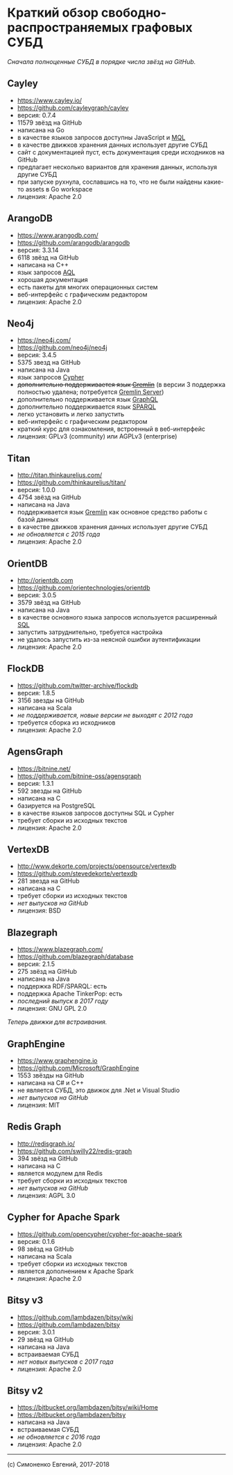 # Краткий обзор свободно-распространяемых графовых СУБД

_Сначала полноценные СУБД в порядке числа звёзд на GitHub._

## Cayley

- <https://www.cayley.io/>
- <https://github.com/cayleygraph/cayley>
- версия: 0.7.4
- 11579 звёзд на GitHub
- написана на Go
- в качестве языков запросов доступны JavaScript и
  [MQL](https://ru.wikipedia.org/wiki/MQL)
- в качестве движков хранения данных использует другие СУБД
- сайт с документацией пуст, есть документация среди исходников на GitHub
- предлагает несколько вариантов для хранения данных, используя другие СУБД
- при запуске рухнула, сославшись на то, что не были найдены какие-то assets в
  Go workspace
- лицензия: Apache 2.0

## ArangoDB

- <https://www.arangodb.com/>
- <https://github.com/arangodb/arangodb>
- версия: 3.3.14
- 6118 звёзд на GitHub
- написана на C++
- язык запросов [AQL](https://docs.arangodb.com/latest/AQL/index.html)
- хорошая документация
- есть пакеты для многих операционных систем
- веб-интерфейс с графическим редактором
- лицензия: Apache 2.0

## Neo4j

- <https://neo4j.com/>
- <https://github.com/neo4j/neo4j>
- версия: 3.4.5
- 5375 звезд на GitHub
- написана на Java
- язык запросов [Cypher](http://www.opencypher.org/)
- ~~дополнительно поддерживается язык
  [Gremlin](https://neo4j-contrib.github.io/gremlin-plugin/)~~ (в версии 3 поддержка полностью удалена; потребуется [Gremlin Server](http://tinkerpop.apache.org/))
- дополнительно поддерживается язык
  [GraphQL](https://github.com/neo4j-contrib/neo4j-graphql)
- дополнительно поддерживается язык
  [SPARQL](https://github.com/neo4j-contrib/sparql-plugin)
- легко установить и легко запустить
- веб-интерфейс с графическим редактором
- краткий курс для ознакомления, встроенный в веб-интерфейс
- лицензия: GPLv3 (community) или AGPLv3 (enterprise)

## Titan

- <http://titan.thinkaurelius.com/>
- <https://github.com/thinkaurelius/titan/>
- версия: 1.0.0
- 4754 звёзд на GitHub
- написана на Java
- поддерживается язык [Gremlin](https://tinkerpop.apache.org/) как основное
  средство работы с базой данных
- в качестве движков хранения данных использует другие СУБД
- _не обновляется с 2015 года_
- лицензия: Apache 2.0

## OrientDB

- <http://orientdb.com>
- <https://github.com/orientechnologies/orientdb>
- версия: 3.0.5
- 3579 звёзд на GitHub
- написана на Java
- в качестве основного языка запросов используется расширенный
  [SQL](http://orientdb.com/docs/last/SQL.html)
- запустить затруднительно, требуется настройка
- не удалось запустить из-за неясной ошибки аутентификации
- лицензия: Apache 2.0

## FlockDB

- <https://github.com/twitter-archive/flockdb>
- версия: 1.8.5
- 3156 звезды на GitHub
- написана на Scala
- _не поддерживается, новые версии не выходят с 2012 года_
- требуется сборка из исходников
- лицензия: Apache 2.0

## AgensGraph

- <https://bitnine.net/>
- <https://github.com/bitnine-oss/agensgraph>
- версия: 1.3.1
- 592 звезды на GitHub
- написана на C
- базируется на PostgreSQL
- в качестве языков запросов доступны SQL и Cypher
- требует сборки из исходных текстов
- лицензия: Apache 2.0

## VertexDB

- <http://www.dekorte.com/projects/opensource/vertexdb>
- <https://github.com/stevedekorte/vertexdb>
- 281 звезда на GitHub
- написана на C
- требует сборки из исходных текстов
- _нет выпусков на GitHub_
- лицензия: BSD

## Blazegraph

- <https://www.blazegraph.com/>
- <https://github.com/blazegraph/database>
- версия: 2.1.5
- 275 звёзд на GitHub
- написана на Java
- поддержка RDF/SPARQL: есть
- поддержка Apache TinkerPop: есть
- _последний выпуск в 2017 году_
- лицензия: GNU GPL 2.0

_Теперь движки для встраивания._

## GraphEngine

- <https://www.graphengine.io>
- <https://github.com/Microsoft/GraphEngine>
- 1553 звёзды на GitHub
- написана на C# и C++
- не является СУБД, это движок для .Net и Visual Studio
- _нет выпусков на GitHub_
- лицензия: MIT

## Redis Graph

- <http://redisgraph.io/>
- <https://github.com/swilly22/redis-graph>
- 394 звёзд на GitHub
- написана на C
- является модулем для Redis
- требует сборки из исходных текстов
- _нет выпусков на GitHub_
- лицензия: AGPL 3.0

## Cypher for Apache Spark

- <https://github.com/opencypher/cypher-for-apache-spark>
- версия: 0.1.6
- 98 звёзд на GitHub
- написана на Scala
- требует сборки из исходных текстов
- является дополнением к Apache Spark
- лицензия: Apache 2.0

## Bitsy v3

- <https://github.com/lambdazen/bitsy/wiki>
- <https://github.com/lambdazen/bitsy>
- версия: 3.0.1
- 29 звёзд на GitHub
- написана на Java
- встраиваемая СУБД
- _нет новых выпусков с 2017 года_
- лицензия: Apache 2.0

## Bitsy v2

- <https://bitbucket.org/lambdazen/bitsy/wiki/Home>
- <https://bitbucket.org/lambdazen/bitsy>
- написана на Java
- встраиваемая СУБД
- _не обновляется с 2016 года_
- лицензия: Apache 2.0

---

(c) Симоненко Евгений, 2017-2018
